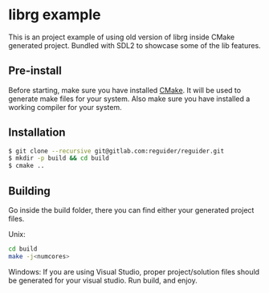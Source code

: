 # librg example
This is an project example of using old version of librg inside CMake generated project. Bundled with SDL2 to showcase some of the lib features.

## Pre-install
Before starting, make sure you have installed [CMake](https://cmake.org/). It will be used to generate make files for your system.
Also make sure you have installed a working compiler for your system.

## Installation

```sh
$ git clone --recursive git@gitlab.com:reguider/reguider.git
$ mkdir -p build && cd build
$ cmake ..
```

## Building

Go inside the build folder, there you can find either your generated project files.

Unix:

```sh
cd build
make -j<numcores>
```

Windows:
If you are using Visual Studio, proper project/solution files should be generated for your visual studio.
Run build, and enjoy.
